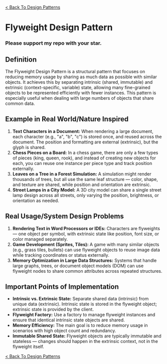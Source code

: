 [< Back To Design Patterns](../../../)

# Flyweight Design Pattern
### Please support my repo with your star.

## Definition
The Flyweight Design Pattern is a structural pattern that focuses on reducing memory usage by sharing as much data as possible with similar objects. It achieves this by separating intrinsic (shared, immutable) and extrinsic (context-specific, variable) state, allowing many fine-grained objects to be represented efficiently with fewer instances. This pattern is especially useful when dealing with large numbers of objects that share common data.

## Example in Real World/Nature Inspired
1. **Text Characters in a Document:** When rendering a large document, each character (e.g., "a", "b", "c") is stored once, and reused across the document. The position and formatting are external (extrinsic), but the glyph is shared.
2. **Chess Pieces on a Board:** In a chess game, there are only a few types of pieces (king, queen, rook), and instead of creating new objects for each, you can reuse one instance per piece type and track position externally.
3. **Leaves on a Tree in a Forest Simulation:** A simulation might render thousands of trees, but all use the same leaf structure — color, shape, and texture are shared, while position and orientation are extrinsic.
4. **Street Lamps in a City Model:** A 3D city model can share a single street lamp design across all streets, only varying the position, brightness, or orientation as needed.

## Real Usage/System Design Problems
1. **Rendering Text in Word Processors or IDEs:** Characters are flyweights — one object per symbol, with extrinsic state like position, font size, or color managed separately.
2. **Game Development (Sprites, Tiles):** A game with many similar objects (e.g., grass tiles, bullets) can use flyweight objects to reuse image data while tracking coordinates or status externally.
3. **Memory Optimization in Large Data Structures:** Systems that handle large graphs, trees, or document object models (DOM) can use flyweight nodes to share common attributes across repeated structures.

## Important Points of Implementation
- **Intrinsic vs. Extrinsic State:** Separate shared data (intrinsic) from unique data (extrinsic). Intrinsic state is stored in the flyweight object; extrinsic state is provided by the client.
- **Flyweight Factory:** Use a factory to manage flyweight instances and ensure that identical intrinsic state objects are shared.
- **Memory Efficiency:** The main goal is to reduce memory usage in scenarios with high object count and redundancy.
- **Immutable Shared State:** Flyweight objects are typically immutable and stateless — changes should happen in the extrinsic context, not in the flyweight itself.

[< Back To Design Patterns](../../../)
